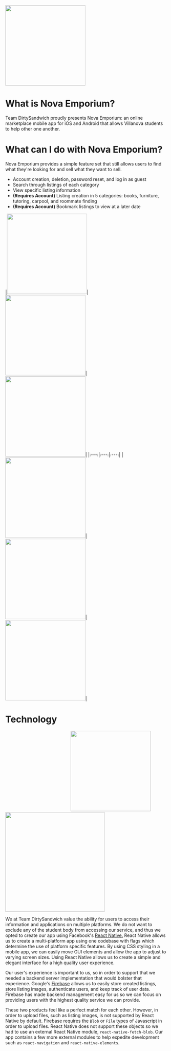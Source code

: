 <img src="https://github.com/franciscorogel4/TheDirtySandwich/blob/master/images/NovaEmporiumLogoCopy.png?raw=true" width="250">

# What is Nova Emporium?
Team DirtySandwich proudly presents Nova Emporium: an online marketplace mobile app for iOS and Android that allows Villanova students to help other one another.  

# What can I do with Nova Emporium?
Nova Emporium provides a simple feature set that still allows users to find what they're looking for and sell what they want to sell.
* Account creation, deletion, password reset, and log in as guest
* Search through listings of each category
* View specific listing information
* **(Requires Account)** Listing creation in 5 categories: books, furniture, tutoring, carpool, and roommate finding
* **(Requires Account)** Bookmark listings to view at a later date

|<img src="https://raw.githubusercontent.com/franciscorogel4/TheDirtySandwich/master/images/logIn.png" width="250">|
<img src="https://raw.githubusercontent.com/franciscorogel4/TheDirtySandwich/master/images/carpool.png" width="250">|
<img src="https://raw.githubusercontent.com/franciscorogel4/TheDirtySandwich/master/images/createListing.png" width="250">|
|:---:|:---:|:---:|
|<img src="https://raw.githubusercontent.com/franciscorogel4/TheDirtySandwich/master/images/selectImg.png" width="250">|
<img src="https://raw.githubusercontent.com/franciscorogel4/TheDirtySandwich/master/images/bookmark.png" width="250">|
<img src="https://raw.githubusercontent.com/franciscorogel4/TheDirtySandwich/master/images/deleteAccount.png" width="250">|

# Technology
<img width="200">
<img src="http://geekycentral.com/wp-content/uploads/2017/09/react-native.png" width="250">
<img src="https://firebase.google.com/images/social.png" width="310">

We at Team DirtySandwich value the ability for users to access their information and applications on multiple platforms. We do not want to exclude any of the student body from accessing our service, and thus we opted to create our app using Facebook's [React Native.](https://facebook.github.io/react-native/) React Native allows us to create a multi-platform app using one codebase with flags which determine the use of platform specific features. By using CSS styling in a mobile app, we can easily move GUI elements and allow the app to adjust to varying screen sizes. Using React Native allows us to create a simple and elegant interface for a high quality user experience. 

Our user's experience is important to us, so in order to support that we needed a backend server implementation that would bolster that experience. Google's [Firebase](https://firebase.google.com/) allows us to easily store created listings, store listing images, authenticate users, and keep track of user data. Firebase has made backend management easy for us so we can focus on providing users with the highest quality service we can provide. 

These two products feel like a perfect match for each other. However, in order to upload files, such as listing images, is not supported by React Native by default. Firebase requires the `Blob` or `File` types of Javascript in order to upload files. React Native does not support these objects so we had to use an external React Native module, `react-native-fetch-blob`. Our app contains a few more external modules to help expedite development such as `react-navigation` and `react-native-elements`.
